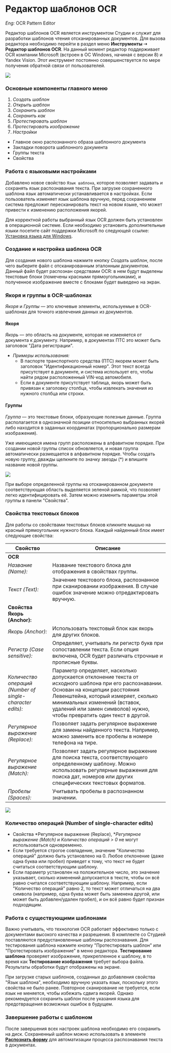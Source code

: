 # Редактор шаблонов OCR

*Eng:* OCR Pattern Editor

Редактор шаблонов OCR является инструментом Студии и служит для разработки шаблонов чтения отсканированных документов. 
Для вызова редактора необходимо перейти в раздел меню **Инструменты ➝ Редактор шаблонов OCR**. 
На данный момент редактор поддерживает OCR компании Microsoft (встроен в ОС Windows, начиная с версии 8) и Yandex Vision. Этот инструмент постоянно совершенствуется по мере получения обратной связи от пользователей.

![](<../../.gitbook/assets1/w3.png>)


### Основные компоненты главного меню
1. *Создать шаблон*
2. *Открыть шаблон*
3. *Сохранить шаблон*
4. *Сохранить как*
5. *Протестировать шаблон*
6. *Протестировать изображение*
7. *Настройки*
- Главное окно распознанного образа шаблонного документа
- Закладки поворота шаблонного документа
- Группы текста
- Свойства

### Работа с языковыми настройками

Добавлено новое свойство `Язык шаблона`, которое позволяет задавать и сохранять язык распознавания текста. При загрузке сохраненного шаблона язык автоматически устанавливается в настройках. Если пользователь изменяет язык шаблона вручную, перед сохранением система предложит пересканировать текст на новом языке, что может привести к изменению расположения якорей.

Для корректной работы выбранный язык OCR должен быть установлен в операционной системе. 
Если необходимо установить дополнительные языки посетите сайт поддержки Microsoft по следующей ссылке: [Установка языка для Windows](https://support.microsoft.com/ru-Ru/windows/%D1%83%D1%81%D1%82%D0%B0%D0%BD%D0%BE%D0%B2%D0%BA%D0%B0-%D1%8F%D0%B7%D1%8B%D0%BA%D0%B0-%D0%B4%D0%BB%D1%8F-windows-ccd853d3-9ecd-7da7-9ef0-72b4a055410a).

### Создание и настройка шаблона OCR

Для создания нового шаблона нажмите кнопку *Создать шаблон*, после чего выберите файл с отсканированным эталонным документом. 
Данный файл будет распознан средствами OCR: в нем будут выделены текстовые блоки (помечены красными прямоугольниками), и полученное изображение вместе с блоками будет выведено на экран.

### Якоря и группы в OCR-шаблонах

*Якоря* и *Группы* — это ключевые элементы, используемые в OCR-шаблонах для точного извлечения данных из документов.

#### Якоря

*Якорь* — это область на документе, которая не изменяется от документа к документу. Например, в документах ПТС это может быть заголовок "Дата регистрации".

- *Примеры использования:* 
  - В паспорте транспортного средства (ПТС) якорем может быть заголовок "Идентификационный номер". Этот текст всегда присутствует в документе, и система использует его, чтобы найти рядом расположенный VIN-код автомобиля.
  - Если в документе присутствует таблица, якорь может быть привязан к заголовку столбца, чтобы извлекать значения из нужного столбца или строки.

#### Группы

*Группа* — это текстовые блоки, образующие полезные данные. Группа располагается в однозначной позиции относительно выбранных якорей либо находится в заданных координатах (пропорционально размерам изображения).

Уже имеющиеся имена групп расположены в алфавитном порядке. При создании новой группы список обновляется, и новая группа автоматически размещается в алфавитном порядке. Чтобы создать новую группу, дважды щелкните по значку звезды (*) и впишите название новой группы.


![](<../../.gitbook/assets1/ocr1.png>)

При выборе определенной группы на отсканированном документе соответствующая область выделяется зеленой рамкой, что позволяет легко идентифицировать её. Затем можно изменить параметры этой группы в панели "Свойства".

### Свойства текстовых блоков

Для работы со свойствами текстовых блоков кликните мышью на красный прямоугольник нужного блока. Каждый найденный блок имеет следующие свойства:

| Свойство                          | Описание                                                                                                     |
|-----------------------------------|-------------------------------------------------------------------------------------------------------------|
| **OCR**                         |                                                                                                             |
| *Название (Name):*              | Название текстового блока для отображения в свойствах группы.                                                |
| *Текст (Text):*                 | Значение текстового блока, распознанное при сканировании изображения. В случае ошибок значение можно отредактировать вручную. |
|**Свойства Якорь (Anchor):**     |                                                                                                             |
| *Якорь (Anchor):*               | Использовать текстовый блок как якорь для других блоков.                                                     |
| *Регистр (Case sensitive):*     | Определяет, учитывать ли регистр букв при сопоставлении текста. Если опция включена, OCR будет различать строчные и прописные буквы. |
| *Количество операций (Number of single-character edits):* | Параметр определяет, насколько допускается отклонение текста от исходного шаблона при его распознавании. Основан на концепции расстояния Левенштейна, который измеряет, сколько минимальных изменений (вставок, удалений или замен символов) нужно, чтобы превратить один текст в другой. |
| *Регулярное выражение (Replace):* | Позволяет задать регулярное выражение для замены найденного текста. Например, можно заменить все пробелы в номере телефона на тире. |
| *Регулярное выражение (Match):* | Позволяет задать регулярное выражение для поиска текста, соответствующего определенному шаблону. Можно использовать регулярные выражения для поиска дат, номеров или других специфических текстовых форматов. |
| *Пробелы (Spaces):*             | Учитывать пробелы в распознанном значении.                                                                  |


![](<../../.gitbook/assets1/w2.png>)


### Количество операций (Number of single-character edits)

- Свойства *Регулярное выражение (Replace), **Регулярное выражение (Match)* и *Количество операций > 0* не могут использоваться одновременно.
- Если требуется строгое совпадение, значение "Количество операций" должно быть установлено на 0. Любое отклонение (даже одна буква или пробел) приведет к тому, что текст не будет считаться соответствующим шаблону.
- Если параметр установлен на положительное число, это значение указывает, сколько изменений допускается в тексте, чтобы он всё равно считался соответствующим шаблону. Например, если "Количество операций" равно 2, то текст может отличаться на два символа (например, одна буква может быть заменена другой, или может быть добавлен/удален пробел), и он всё равно будет признан подходящим.

### Работа с существующими шаблонами

Важно учитывать, что технология OCR работает эффективно только с документами высокого качества и разрешения. 
В комплекте со Студией поставляются предустановленные шаблоны распознавания.
Для тестирования шаблона нажмите кнопку "Протестировать шаблон" или "Протестировать изображение" в меню редактора. 
**Тестирование шаблона** проверяет изображение, прикрепленное к шаблону, в то время как **Тестирование изображения** требует выбора файла. 
Результаты обработки будут отображены на экране.

При загрузке старых шаблонов, созданных до добавления свойства "Язык шаблона", необходимо вручную указать язык, поскольку этого свойства не было ранее. 
Повторное сканирование не требуется, если язык не меняется, чтобы избежать сдвига якорей. 
Однако рекомендуется сохранить шаблон после указания языка для предотвращения возможных ошибок в будущем.

### Завершение работы с шаблоном

После завершения всех настроек шаблона необходимо его сохранить на диск. 
Сохраненный шаблон можно использовать в элементе [**Распознать форму**](https://docs.primo-rpa.ru/primo-rpa/g_elements/osnovnye-elementy/els_ocr/ocr_form_recog) для автоматизации процесса распознавания текста в документах.
